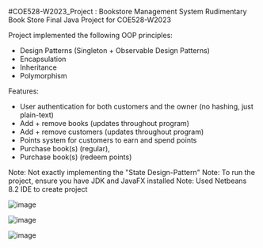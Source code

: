 #COE528-W2023_Project : Bookstore Management System
Rudimentary Book Store Final Java Project for COE528-W2023

Project implemented the following OOP principles:
- Design Patterns (Singleton + Observable Design Patterns)
- Encapsulation
- Inheritance
- Polymorphism

Features:
- User authentication for both customers and the owner (no hashing, just plain-text)
- Add + remove books (updates throughout program)
- Add + remove customers (updates throughout program)
- Points system for customers to earn and spend points
- Purchase book(s) (regular), 
- Purchase book(s) (redeem points)

Note: Not exactly implementing the "State Design-Pattern"
Note: To run the project, ensure you have JDK and JavaFX installed
Note: Used Netbeans 8.2 IDE to create project

![image](https://user-images.githubusercontent.com/61558794/233463023-e507de3e-1355-4486-8113-808703cd365b.png)

![image](https://user-images.githubusercontent.com/61558794/233463064-9d58fbc4-a954-43f3-8046-b40fb48a9902.png)

![image](https://user-images.githubusercontent.com/61558794/233463089-82271573-194d-4793-87aa-a8117bd5ee71.png)
